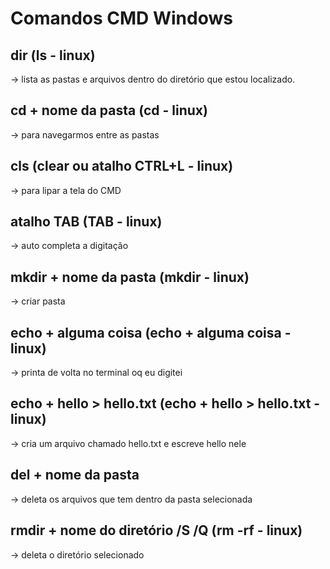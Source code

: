 # Comandos CMD Windows

## dir (ls - linux)
  -> lista as pastas e arquivos dentro do diretório que estou localizado.
  
## cd + nome da pasta (cd - linux)
  -> para navegarmos entre as pastas
  
## cls (clear ou atalho CTRL+L - linux)
  -> para lipar a tela do CMD
  
## atalho TAB (TAB - linux)
  -> auto completa a digitação
  
## mkdir + nome da pasta (mkdir - linux)
  -> criar pasta
 
## echo + alguma coisa (echo + alguma coisa - linux)
  -> printa de volta no terminal oq eu digitei
 
## echo + hello > hello.txt (echo + hello > hello.txt - linux)
  -> cria um arquivo chamado hello.txt e escreve hello nele

## del + nome da pasta
  -> deleta os arquivos que tem dentro da pasta selecionada
 
## rmdir + nome do diretório /S /Q (rm -rf - linux)
  -> deleta o diretório selecionado
  
